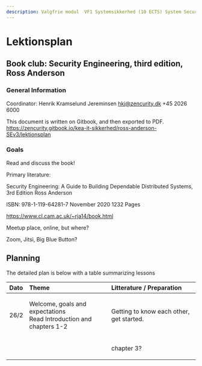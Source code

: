 ```yaml
---
description: Valgfrie modul  VF1 Systemsikkerhed (10 ECTS) System Security
---
```


# Lektionsplan

## Book club:  Security Engineering, third edition, Ross Anderson

### General Information
Coordinator: Henrik Kramselund Jereminsen hkj@zencurity.dk +45 2026 6000


This document is written on Gitbook, and then exported to PDF.
https://zencurity.gitbook.io/kea-it-sikkerhed/ross-anderson-SEv3/lektionsplan

### Goals

Read and discuss the book!


Primary literature:

Security Engineering: A Guide to Building Dependable Distributed Systems, 3rd Edition
Ross Anderson

ISBN: 978-1-119-64281-7 November 2020 1232 Pages


https://www.cl.cam.ac.uk/~rja14/book.html


Meetup place, online, but where?

Zoom, Jitsi, Big Blue Button?

## Planning

The detailed plan is below with a table summarizing lessons

<table>
<thead>
<tr>
  <th style="text-align:left">Dato</th>
  <th style="text-align:left">Theme</th>
  <th style="text-align:left">Litterature / Preparation</th>
</tr>
</thead>
<tbody>
    <tr>
      <td style="text-align:left">26/2</td>
      <td style="text-align:left">
        <p>Welcome, goals and expectations</br>
        Read Introduction and chapters 1-2</p>
      </td>
      <td style="text-align:left">
      <p> Getting to know each other, get started.</p>
      </td>
    </tr>
    <tr>
      <td style="text-align:left"></td>
      <td style="text-align:left"><b></b>
      </td>
      <td style="text-align:left">
      <p>chapter 3?</p>
      </td>
    </tr>
  </tbody>
</table>
